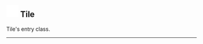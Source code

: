 ## <img src="../../.gitbook/assets/base.png" width="32" height="32" /> Tile
Tile's entry class.<br>


--------